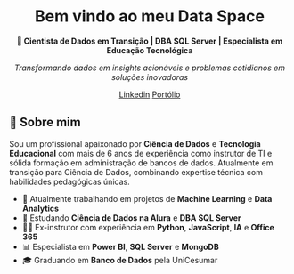 
<div align="center"> 

# Bem vindo ao meu Data Space

**🚀 Cientista de Dados em Transição | DBA SQL Server | Especialista em Educação Tecnológica**

_Transformando dados em insights acionáveis e problemas cotidianos em soluções inovadoras_

[Linkedin](https://www.linkedin.com/in/murilo-souza-dba/) [Portólio](https://lightertracker-ypqxmlg.gamma.site/)

</div>


## 🎯 Sobre mim

Sou um profissional apaixonado por **Ciência de Dados** e **Tecnologia Educacional** com mais de 6 anos de experiência como instrutor de TI e sólida formação em administração de bancos de dados. Atualmente em transição para Ciência de Dados, combinando expertise técnica com habilidades pedagógicas únicas.

-   🔭 Atualmente trabalhando em projetos de **Machine Learning** e **Data Analytics**
-   🌱 Estudando **Ciência de Dados na Alura** e **DBA SQL Server**
-   👨‍🏫 Ex-instrutor com experiência em **Python**, **JavaScript**, **IA** e **Office 365**
-   📊 Especialista em **Power BI**, **SQL Server** e **MongoDB**
-   🎓 Graduando em **Banco de Dados** pela UniCesumar
